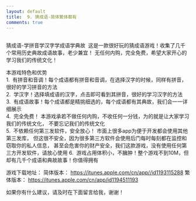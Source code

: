 ```yaml
---
layout: default
title:  9. 猜成语-简体繁体都有
comments: true
---
```




##
猜成语-学拼音学汉字学成语学典故  这是一款很好玩的猜成语游戏！收集了几千个常用历史典故成语故事，老少兼宜！
无任何内购，完全免费，希望大家开心的学习我们的传统文化！ 

本游戏特色和优势    
    1.  有拼音和音调！每个成语都有拼音和音调，在选择汉字的时候，同样有拼音，很好的学习拼音的方法    
    2.  学汉字！选择填成语的汉字，点击即可看到其拼音，很好的学习汉字的方法   
    3.  有成语故事！每个成语都是精挑细选的，每个成语都有其典故，我们会一一详细展示  
    4.  完全免费！ 本游戏承若不做任何内购，不收任何一分钱，为的就是让大家学习我们的传统文化，
    不要忘记我们的传统文化  
    5.  不依赖任何第三发软件，安全放心！ 市面上很多app为便于开发都会使用其他第三发库，
    但这很不安全，因为很多第三方软件会使用后门每时每刻都在监控和窃取你的私人信息，
    甚至会危害你的财产安全，我们这款游戏，没有使用任何第三方开发软件，请放心使用
    6.  游戏占用体积小，不臃肿！整个游戏不到10M，但却有几千个成语和典故故事！你值得拥有
    
游戏下载地址：
    简体版本：   https://itunes.apple.com/cn/app//id1193115288
    繁体版本：   https://itunes.apple.com/cn/app/id1194511193
    
如果你有什么建议，请及时在下面留言给我，谢谢！
